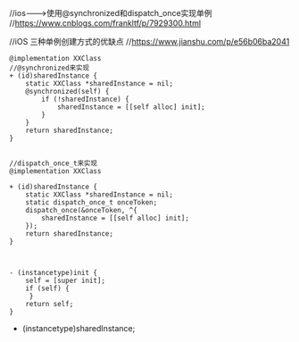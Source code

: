 //ios--->使用@synchronized和dispatch_once实现单例
//https://www.cnblogs.com/frankltf/p/7929300.html

//iOS 三种单例创建方式的优缺点
//https://www.jianshu.com/p/e56b06ba2041

```
@implementation XXClass
//@synchronized来实现
+ (id)sharedInstance {
    static XXClass *sharedInstance = nil;
    @synchronized(self) {
        if (!sharedInstance) {
            sharedInstance = [[self alloc] init];
        }
    }
    return sharedInstance;
}


//dispatch_once_t来实现
@implementation XXClass

+ (id)sharedInstance {
    static XXClass *sharedInstance = nil;
    static dispatch_once_t onceToken;
    dispatch_once(&onceToken, ^{
        sharedInstance = [[self alloc] init];
    });
    return sharedInstance;
}



- (instancetype)init {
    self = [super init];
    if (self) {
     }
    return self;
}
```


+ (instancetype)sharedInstance;
